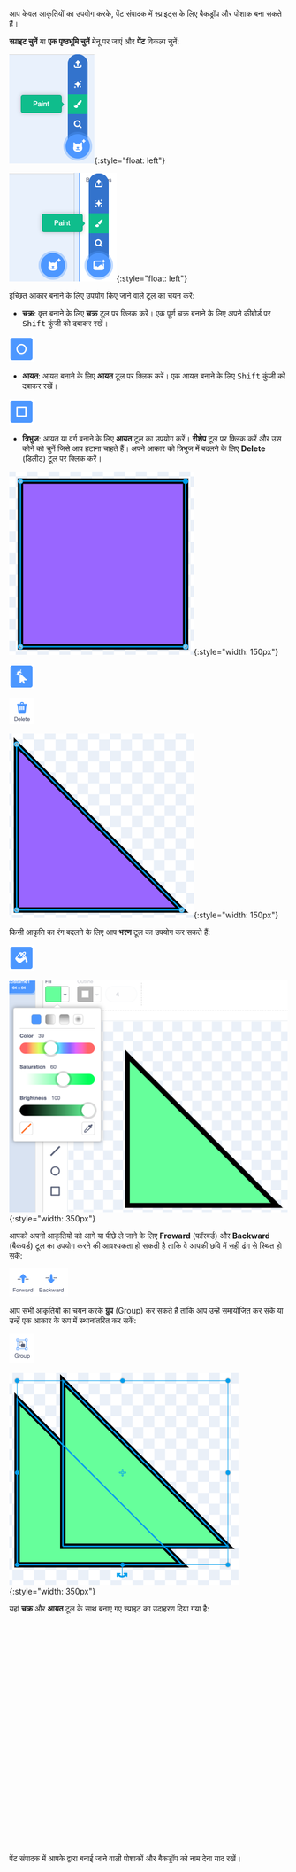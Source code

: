 आप केवल आकृतियों का उपयोग करके, पेंट संपादक में स्प्राइट्स के लिए बैकड्रॉप और पोशाक बना सकते हैं।

**स्प्राइट चुनें** या **एक पृष्ठभूमि चुनें** मेनू पर जाएं और **पेंट** विकल्प चुनें:

!['Choose a Sprite' (स्प्राइट चुनें) मेन्यू में 'Paint' (पेंट) विकल्प।](images/choose-a-sprite.png){:style="float: left"}

!['Choose a Backdrop' (पृष्ठभूमि चुनें) मेनू में 'Paint' (पेंट) विकल्प।](images/choose-a-backdrop.png){:style="float: left"}

इच्छित आकार बनाने के लिए उपयोग किए जाने वाले टूल का चयन करें:

+ **चक्र**: वृत्त बनाने के लिए **चक्र** टूल पर क्लिक करें। एक पूर्ण चक्र बनाने के लिए अपने कीबोर्ड पर <kbd>Shift</kbd> कुंजी को दबाकर रखें।

![चक्र टूल।](images/circle-tool.png)

+ **आयत**: आयत बनाने के लिए **आयत** टूल पर क्लिक करें। एक आयत बनाने के लिए <kbd>Shift</kbd> कुंजी को दबाकर रखें।

![आयत टूल।](images/rectangle-tool.png)

+ **त्रिभुज**: आयत या वर्ग बनाने के लिए **आयत** टूल का उपयोग करें। **रीशेप** टूल पर क्लिक करें और उस कोने को चुनें जिसे आप हटाना चाहते हैं। अपने आकार को त्रिभुज में बदलने के लिए **Delete** (डिलीट) टूल पर क्लिक करें।

![एक कोने के साथ एक चौकोर आकार चयनित है।](images/square.png){:style="width: 150px"}

![रीशेप टूल।](images/reshape.png)

![डिलीट टूल।](images/delete.png)

![एक त्रिकोण आकार।](images/corner.png){:style="width: 150px"}

किसी आकृति का रंग बदलने के लिए आप **भरण** टूल का उपयोग कर सकते हैं:

![भरण टूल।](images/fill-tool.png)

![भरण रंग चयनकर्ता और आकृति का नया रंग।](images/changed-colour.png){:style="width: 350px"}

आपको अपनी आकृतियों को आगे या पीछे ले जाने के लिए **Froward** (फॉरवर्ड) और **Backward** (बैकवर्ड) टूल का उपयोग करने की आवश्यकता हो सकती है ताकि वे आपकी छवि में सही ढंग से स्थित हो सकें:

![फॉरवर्ड और बैकवर्ड टूल्स।](images/front-back-tools.png)

आप सभी आकृतियों का चयन करके **ग्रुप** (Group) कर सकते हैं ताकि आप उन्हें समायोजित कर सकें या उन्हें एक आकार के रूप में स्थानांतरित कर सकें:

![ग्रुप टूल।](images/group.png)

![एकाधिक आकार चुने गए |](images/selected-shapes.png){:style="width: 350px"}

यहां **चक्र** और **आयत** टूल के साथ बनाए गए स्प्राइट का उदाहरण दिया गया है:
<div class="scratch-preview" style="margin-left: 15px;">
  <iframe allowtransparency="true" width="485" height="402" src="" frameborder="0"></iframe>
</div>

पेंट संपादक में आपके द्वारा बनाई जाने वाली पोशाकों और बैकड्रॉप को नाम देना याद रखें।
